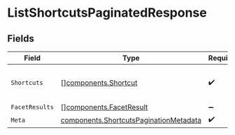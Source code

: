 # ListShortcutsPaginatedResponse


## Fields

| Field                                                                                            | Type                                                                                             | Required                                                                                         | Description                                                                                      |
| ------------------------------------------------------------------------------------------------ | ------------------------------------------------------------------------------------------------ | ------------------------------------------------------------------------------------------------ | ------------------------------------------------------------------------------------------------ |
| `Shortcuts`                                                                                      | [][components.Shortcut](../../models/components/shortcut.md)                                     | :heavy_check_mark:                                                                               | List of all shortcuts accessible to the user                                                     |
| `FacetResults`                                                                                   | [][components.FacetResult](../../models/components/facetresult.md)                               | :heavy_minus_sign:                                                                               | N/A                                                                                              |
| `Meta`                                                                                           | [components.ShortcutsPaginationMetadata](../../models/components/shortcutspaginationmetadata.md) | :heavy_check_mark:                                                                               | N/A                                                                                              |